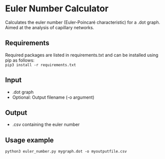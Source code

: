 # Euler Number Calculator
Calculates the euler number (Euler-Poincaré characteristic) for a .dot graph.
Aimed at the analysis of capillary networks.

## Requirements
Required packages are listed in requirements.txt and can be installed using pip as follows:\
`pip3 install -r requirements.txt`

## Input
- .dot graph
- Optional: Output filename (-o argument)

## Output
- .csv containing the euler number

## Usage example
`python3 euler_number.py mygraph.dot -o myoutputfile.csv`